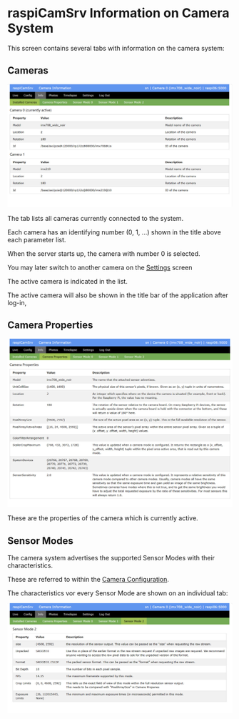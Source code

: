 # raspiCamSrv Information on Camera System

This screen contains several tabs with information on the camera system:

## Cameras

![Cameras](img/Info-Cameras.jpg)

The tab lists all cameras currently connected to the system.

Each camera has an identifying number (0, 1, ...) shown in the title above each parameter list.

When the server starts up, the camera with number 0 is selected.

You may later switch to another camera on the [Settings](./Settings.md) screen

The active camera is indicated in the list.

The active camera will also be shown in the title bar of the application after log-in,

## Camera Properties

![Camera Properties](img/Info-CamProps.jpg)

These are the properties of the camera which is currently active.

## Sensor Modes

The camera system advertises the supported Sensor Modes with their characteristics.

These are referred to within the [Camera Configuration](./Configuration.md).

The characteristics vor every Sensor Mode are shown on an individual tab:

![Sensor Mode](img/Info_SensorMode.jpg)